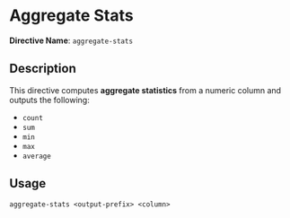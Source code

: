 # Aggregate Stats

**Directive Name**: `aggregate-stats`

## Description

This directive computes **aggregate statistics** from a numeric column and outputs the following:

- `count`
- `sum`
- `min`
- `max`
- `average`

## Usage

```text
aggregate-stats <output-prefix> <column>